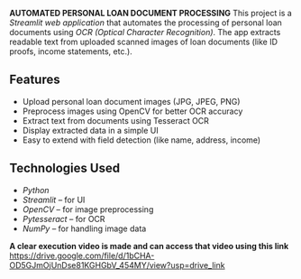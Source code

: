 **AUTOMATED PERSONAL LOAN DOCUMENT PROCESSING**
This project is a *Streamlit web application* that automates the processing of personal loan documents using *OCR (Optical Character Recognition)*. The app extracts readable text from uploaded scanned images of loan documents (like ID proofs, income statements, etc.).

## Features

- Upload personal loan document images (JPG, JPEG, PNG)
- Preprocess images using OpenCV for better OCR accuracy
- Extract text from documents using Tesseract OCR
- Display extracted data in a simple UI
- Easy to extend with field detection (like name, address, income)

## Technologies Used

- *Python*
- *Streamlit* – for UI
- *OpenCV* – for image preprocessing
- *Pytesseract* – for OCR
- *NumPy* – for handling image data

**A clear execution video is made and can access that video using this link**
https://drive.google.com/file/d/1bCHA-OD5GJmOjUnDse81KGHGbV_454MY/view?usp=drive_link



